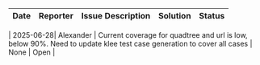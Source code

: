 | Date       | Reporter | Issue Description         | Solution        | Status    |
|------------|----------|---------------------------|-----------------|-----------|

|  2025-06-28|  Alexander | Current coverage for quadtree and url is low, below 90%. Need to update klee test case generation to cover all cases | None | Open |